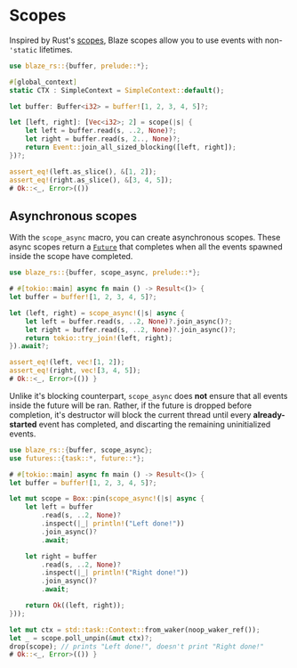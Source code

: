 # Scopes

Inspired by Rust's [scopes](https://doc.rust-lang.org/stable/std/thread/fn.scope.html), Blaze scopes allow you to use events with non-`'static` lifetimes.

```rust
use blaze_rs::{buffer, prelude::*};

#[global_context]
static CTX : SimpleContext = SimpleContext::default();

let buffer: Buffer<i32> = buffer![1, 2, 3, 4, 5]?;

let [left, right]: [Vec<i32>; 2] = scope(|s| {
    let left = buffer.read(s, ..2, None)?;
    let right = buffer.read(s, 2.., None)?;
    return Event::join_all_sized_blocking([left, right]);
})?;

assert_eq!(left.as_slice(), &[1, 2]);
assert_eq!(right.as_slice(), &[3, 4, 5]);
# Ok::<_, Error>(())
```

## Asynchronous scopes

With the `scope_async` macro, you can create asynchronous scopes. These async scopes return a [`Future`](https://doc.rust-lang.org/stable/std/future/trait.Future.html) that completes when all the events spawned inside the scope have completed.

```rust
use blaze_rs::{buffer, scope_async, prelude::*};

# #[tokio::main] async fn main () -> Result<()> {
let buffer = buffer![1, 2, 3, 4, 5]?;

let (left, right) = scope_async!(|s| async {
    let left = buffer.read(s, ..2, None)?.join_async()?;
    let right = buffer.read(s, ..2, None)?.join_async()?;
    return tokio::try_join!(left, right);
}).await?;

assert_eq!(left, vec![1, 2]);
assert_eq!(right, vec![3, 4, 5]);
# Ok::<_, Error>(()) }
```

Unlike it's blocking counterpart, `scope_async` does **not** ensure that all events inside the future will be ran. Rather, if the future is dropped before completion, it's destructor will block the current thread until every **already-started** event has completed, and discarting the remaining uninitialized events.

```rust
use blaze_rs::{buffer, scope_async};
use futures::{task::*, future::*};

# #[tokio::main] async fn main () -> Result<()> {
let buffer = buffer![1, 2, 3, 4, 5]?;

let mut scope = Box::pin(scope_async!(|s| async {
    let left = buffer
        .read(s, ..2, None)?
        .inspect(|_| println!("Left done!"))
        .join_async()?
        .await;

    let right = buffer
        .read(s, ..2, None)?
        .inspect(|_| println!("Right done!"))
        .join_async()?
        .await;

    return Ok((left, right));
}));

let mut ctx = std::task::Context::from_waker(noop_waker_ref());
let _ = scope.poll_unpin(&mut ctx)?;
drop(scope); // prints "Left done!", doesn't print "Right done!"
# Ok::<_, Error>(()) }
```